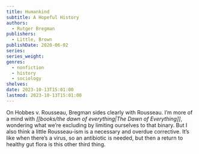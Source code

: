 ```yaml
---
title: Humankind
subtitle: A Hopeful History
authors:
  - Rutger Bregman
publishers:
  - Little, Brown
publishDate: 2020-06-02
series: 
series_weight: 
genres:
  - nonfiction
  - history
  - sociology
shelves: 
date: 2023-10-13T15:01:00
lastmod: 2023-10-13T15:01:00
---
```

On Hobbes v. Rousseau, Bregman sides clearly with Rousseau. I’m more of a mind with *[[books/the dawn of everything|The Dawn of Everything]]*, wondering what we’re excluding by limiting ourselves to that binary. But I also think a little Rousseau-ism is a necessary and overdue corrective. It’s like when there’s a virus, so an antibiotic is needed, but then a return to healthy gut flora is this other third thing.